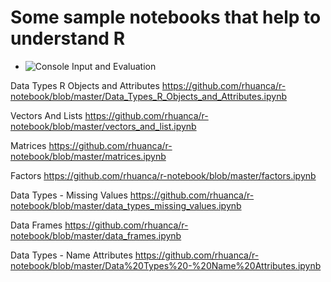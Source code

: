# Some sample notebooks that help to understand R


* ![Console Input and Evaluation](console_input_and_evaluation.ipynb)

Data Types R Objects and Attributes
https://github.com/rhuanca/r-notebook/blob/master/Data_Types_R_Objects_and_Attributes.ipynb

Vectors And Lists 
https://github.com/rhuanca/r-notebook/blob/master/vectors_and_list.ipynb

Matrices
https://github.com/rhuanca/r-notebook/blob/master/matrices.ipynb

Factors
https://github.com/rhuanca/r-notebook/blob/master/factors.ipynb

Data Types - Missing Values
https://github.com/rhuanca/r-notebook/blob/master/data_types_missing_values.ipynb

Data Frames
https://github.com/rhuanca/r-notebook/blob/master/data_frames.ipynb

Data Types - Name Attributes
https://github.com/rhuanca/r-notebook/blob/master/Data%20Types%20-%20Name%20Attributes.ipynb
